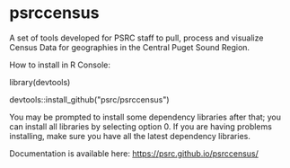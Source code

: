 # psrccensus
A set of tools developed for PSRC staff to pull, process and visualize Census Data for geographies in the Central Puget Sound Region.

How to install in R Console:

library(devtools)

devtools::install_github("psrc/psrccensus")

You may be prompted to install some dependency libraries after that; you can install all libraries by selecting option 0.
If you are having problems installing, make sure you have all the latest dependency libraries.


Documentation is available here: https://psrc.github.io/psrccensus/
